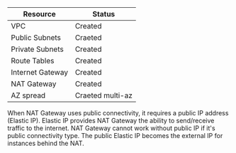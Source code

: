 | Resource         | Status           |
| ---------------- |------------------|
| VPC              | Created          |
| Public Subnets   | Craeted          |
| Private Subnets  | Created          |
| Route Tables     | Created          |
| Internet Gateway | Created          |
| NAT Gateway      | Created          |
| AZ spread        | Craeted multi-az |

When NAT Gateway uses public connectivity, it requires a public IP address (Elastic IP).
Elastic IP provides NAT Gateway the ability to send/receive traffic to the internet.
NAT Gateway cannot work without public IP if it's public connectivity type.
The public Elastic IP becomes the external IP for instances behind the NAT.